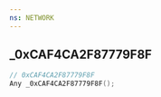 ```yaml
---
ns: NETWORK
---
```

## _0xCAF4CA2F87779F8F

```c
// 0xCAF4CA2F87779F8F
Any _0xCAF4CA2F87779F8F();
```

